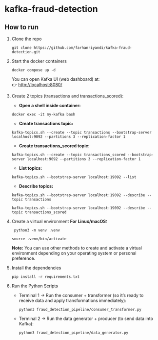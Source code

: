 # kafka-fraud-detection

## How to run
1. Clone the repo
    ```
    git clone https://github.com/farhanriyandi/kafka-fraud-detection.git
    ```   
2. Start the docker containers
    ```
    docker compose up -d
    ```
   You can open Kafka UI (web dashboard) at:  
    👉 [http://localhost:8080/](http://localhost:8080/)

3. Create 2 topics (transactions and transactions_scored):

   * **Open a shell inside container:**
   ```
   docker exec -it my-kafka bash
   ```
   
   * **Create transactions topic:**
   ```
   kafka-topics.sh --create --topic transactions --bootstrap-server localhost:9092 --partitions 3 --replication-factor 1
   ```

   * **Create transactions_scored topic:**
   ```
   kafka-topics.sh --create --topic transactions_scored --bootstrap-server localhost:9092 --partitions 3 --replication-factor 1
   ```

   * **List topics:**
   ```
   kafka-topics.sh --bootstrap-server localhost:19092 --list
   ```

   * **Describe topics:**
    ```
    kafka-topics.sh --bootstrap-server localhost:19092 --describe --topic transactions
    ```

    ```
    kafka-topics.sh --bootstrap-server localhost:19092 --describe --topic transactions_scored
    ```

4. Create a virtual environment **For Linux/macOS:**
   ```
    python3 -m venv .venv
   ```
   ```
   source .venv/bin/activate
   ```
   **Note:** You can use other methods to create and activate a virtual environment depending on your operating system or personal preference.

5. Install the dependencies
    ```
    pip install -r requirements.txt
    ```
7. Run the Python Scripts
   * Terminal 1 → Run the consumer + transformer (so it’s ready to receive data and apply transformations immediately):
     ```
     python3 fraud_detection_pipeline/consumer_transformer.py
     ```
   * Terminal 2 → Run the data generator + producer (to send data into Kafka):
     ```
     python3 fraud_detection_pipeline/data_generator.py
     ```
